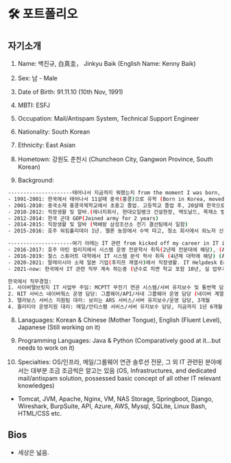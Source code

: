 # 🛠 포트폴리오

## 자기소개
1. Name: 백진규, 白真圭， Jinkyu Baik (English Name: Kenny Baik)

2. Sex: 남 - Male

2. Date of Birth: 91.11.10 (10th Nov, 1991)

2. MBTI: ESFJ

3. Occupation: Mail/Antispam System, Technical Support Engineer

4. Nationality: South Korean

5. Ethnicity: East Asian

6. Hometown: 강원도 춘천시 (Chuncheon City, Gangwon Province, South Korean)

7. Background:

``` bash
---------------------태어나서 지금까지 뭐했는지 from the moment I was born, the journey that I went along-----------------------
- 1991-2001: 한국에서 태어나서 11살때 중국(홍콩)으로 유학 (Born in Korea, moved to China at 9)
- 2001-2010: 중국소재 홍콩국제학교에서 초중고 졸업. 고등학교 졸업 후, 20살때 한국으로 귀국 (Graduated High school from China, returned back to Korea at 18)
- 2010-2012: 직장생활 및 알바.(에너지회사, 현대오일뱅크 건설현장, 맥도날드, 목재소 벌목꾼 등)
- 2012-2014: 한국 군대 GOP(Joined army for 2 years)
- 2014-2015: 직장생활 및 알바 (택배랑 삼성조선소 전기 결선팀에서 일함)
- 2015-2016: 호주 워킹홀리데이 1년. 멜론 농장에서 수박 따고, 청소 회사에서 외노자 신분으로 영어배움. (Stayed in Australia with Working Holiday Visa)

---------------------여기 아래는 IT 관련 from kicked off my career in IT industry, until now---------------------------
- 2016-2017: 호주 마틴 컬리지에서 시스템 운영 전문학사 취득(2년제 전문대에 해당), (Acquired Deploma of Information Technologyh Degree in Australia)
- 2016-2019: 찰스 스튜어트 대학에서 IT 시스템 분석 학사 취득 (4년제 대학에 해당) (Acquired Bachelor of Information Technology Degree in Australia)
- 2020-2021: 말레이시아 소재 일본 기업(후지쯔 계열사)에서 직장생활. IT Helpdesk Engineer로 IT 인프라 관련 업무 담당 (Kicked off my IT career in Malaysia)
- 2021-now: 한국에서 IT 관련 직무 계속 하는중 (년수로 치면 학교 포함 10년, 실 업무기간은 4년)

한국에서 직무경험:
1. 사이버텔브릿지 IT 사업부 주임: MCPTT 무전기 연관 시스템/서버 유지보수 및 통번역 담당, 3개월
2. NIT 서비스 네이버웍스 운영 담당: 그룹웨어/API/사내 그룹웨어 운영 담당 (네이버 계열사), 1년 반
3. 텔라보스 서비스 지원팀 대리: 보이는 ARS 서비스/서버 유지보수/운영 담당, 3개월
4. 퀄리티아 운영지원 대리: 메일/안티스팸 서비스/서버 유지보수 담당, 지금까지 1년 6개월 됨


```

8. Lanaguages: Korean & Chinese (Mother Tongue), English (Fluent Level), Japanese (Still working on it)

9. Programming Languages: Java & Python (Comparatively good at it...but needs to work on it)

10. Specialties: OS/인프라, 메일/그룹웨어 연관 솔루션 전문, 그 외 IT 관련된 분야에서는 대부분 조금 조금씩은 알고는 있음 (OS, Infrastructures, and dedicated mail/antispam solution, possessed basic concept of all other IT relevant knowledges)
- Tomcat, JVM, Apache, Nginx, VM, NAS Storage, Springboot, Django, Wireshark, BurpSuite, API, Azure, AWS, Mysql, SQLite, Linux Bash, HTML/CSS etc.

## Bios
- 세상은 넓음.
